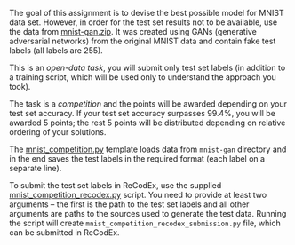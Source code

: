 The goal of this assignment is to devise the best possible model for MNIST
data set. However, in order for the test set results not to be available,
use the data from
[mnist-gan.zip](https://ufal.mff.cuni.cz/~straka/courses/npfl114/1718/mnist-gan.zip).
It was created using GANs (generative adversarial networks) from the original
MNIST data and contain fake test labels (all labels are 255).

This is an _open-data task_, you will submit only test set labels (in addition
to a training script, which will be used only to understand the approach you
took).

The task is a _competition_ and the points will be awarded depending on your
test set accuracy. If your test set accuracy surpasses 99.4%, you will be
awarded 5 points; the rest 5 points will be distributed depending on relative
ordering of your solutions.

The
[mnist_competition.py](https://github.com/ufal/npfl114/tree/master/labs/04/mnist_competition.py)
template loads data from `mnist-gan` directory and in the end saves
the test labels in the required format (each label on a separate line).

To submit the test set labels in ReCodEx, use the supplied
[mnist_competition_recodex.py](https://github.com/ufal/npfl114/tree/master/labs/04/mnist_competition_recodex.py)
script. You need to provide at least two arguments – the first is the path to
the test set labels and all other arguments are paths to the sources used
to generate the test data. Running the script will create
`mnist_competition_recodex_submission.py` file, which can be submitted in ReCodEx.
